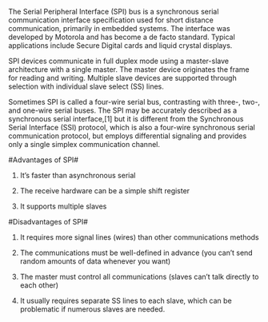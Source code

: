 
The Serial Peripheral Interface (SPI) bus is a synchronous serial communication interface specification used for short distance communication, primarily in embedded systems. The interface was developed by Motorola and has become a de facto standard. Typical applications include Secure Digital cards and liquid crystal displays.

SPI devices communicate in full duplex mode using a master-slave architecture with a single master. The master device originates the frame for reading and writing. Multiple slave devices are supported through selection with individual slave select (SS) lines.

Sometimes SPI is called a four-wire serial bus, contrasting with three-, two-, and one-wire serial buses. The SPI may be accurately described as a synchronous serial interface,[1] but it is different from the Synchronous Serial Interface (SSI) protocol, which is also a four-wire synchronous serial communication protocol, but employs differential signaling and provides only a single simplex communication channel.

#Advantages of SPI#

1. It’s faster than asynchronous serial

2. The receive hardware can be a simple shift register

3. It supports multiple slaves

#Disadvantages of SPI#

1. It requires more signal lines (wires) than other communications methods

2. The communications must be well-defined in advance (you can’t send random amounts of data whenever you want)

3. The master must control all communications (slaves can’t talk directly to each other)

4. It usually requires separate SS lines to each slave, which can be problematic if numerous slaves are needed.
